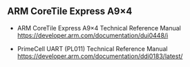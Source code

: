 ## ARM CoreTile Express A9×4

- ARM CoreTile Express A9×4 Technical Reference Manual
  https://developer.arm.com/documentation/dui0448/i

- PrimeCell UART (PL011) Technical Reference Manual
  https://developer.arm.com/documentation/ddi0183/latest/
